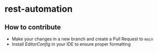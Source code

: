 # rest-automation

## How to contribute
* Make your changes in a new branch and create a Pull Request to `main`
* Install *EditorConfig* in your IDE to ensure proper formatting
